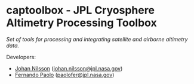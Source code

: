 # captoolbox - JPL Cryosphere Altimetry Processing Toolbox

*Set of tools for processing and integrating satellite and airborne altimetry data.*

Developers:

* [Johan Nilsson](https://science.jpl.nasa.gov/people/Nilsson/) (johan.nilsson@jpl.nasa.gov)
* [Fernando Paolo](https://science.jpl.nasa.gov/people/Serrano%20Paolo/) (paolofer@jpl.nasa.gov)
